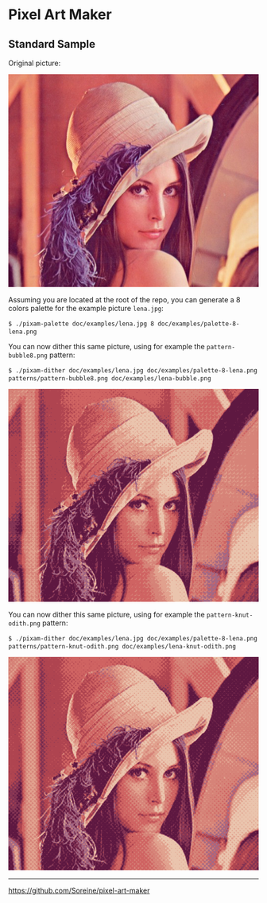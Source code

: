 # Pixel Art Maker

## Standard Sample

Original picture:

![Original Picture](examples/lena.jpg)

Assuming you are located at the root of the repo, you can generate a 8 colors palette for the example picture `lena.jpg`:

	$ ./pixam-palette doc/examples/lena.jpg 8 doc/examples/palette-8-lena.png

You can now dither this same picture, using for example the `pattern-bubble8.png` pattern:

	$ ./pixam-dither doc/examples/lena.jpg doc/examples/palette-8-lena.png patterns/pattern-bubble8.png doc/examples/lena-bubble.png

![Lena Bubble8](examples/lena-bubble.png)

You can now dither this same picture, using for example the `pattern-knut-odith.png` pattern:

	$ ./pixam-dither doc/examples/lena.jpg doc/examples/palette-8-lena.png patterns/pattern-knut-odith.png doc/examples/lena-knut-odith.png

![Lena D.E.Knut odith](examples/lena-knut-odith.png)

----  
https://github.com/Soreine/pixel-art-maker
